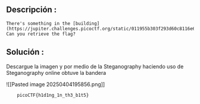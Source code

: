 ## Descripción :
	There's something in the [building](https://jupiter.challenges.picoctf.org/static/011955b303f293d60c8116e6a4c5c84f/buildings.png). Can you retrieve the flag?
## Solución :
Descargue la imagen y por medio de la  Steganography haciendo uso de  Steganography online obtuve la bandera 


![[Pasted image 20250404195856.png]] 



		picoCTF{h1d1ng_1n_th3_b1t5}